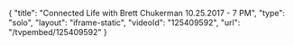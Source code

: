 {
    "title": "Connected Life with Brett Chukerman 10.25.2017 - 7 PM",
    "type": "solo",
    "layout": "iframe-static",
    "videoId": "125409592",
    "url": "\/tvpembed\/125409592"
}